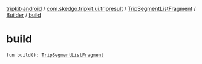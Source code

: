 [tripkit-android](../../../index.md) / [com.skedgo.tripkit.ui.tripresult](../../index.md) / [TripSegmentListFragment](../index.md) / [Builder](index.md) / [build](./build.md)

# build

`fun build(): `[`TripSegmentListFragment`](../index.md)